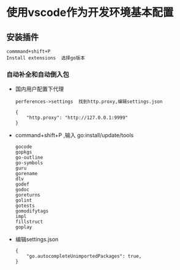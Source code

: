 # 使用vscode作为开发环境基本配置

## 安装插件
```
commmand+shift+P
Install extensions  选择go版本
```

### 自动补全和自动倒入包

* 国内用户配置下代理
    ```
    perferences->settings  找到http.proxy,编辑settings.json

    {
        "http.proxy": "http://127.0.0.1:9999"
    }
    ```
* command+shift+P ,输入 go:install/update/tools
    ```
    gocode
    gopkgs
    go-outline
    go-symbols
    guru
    gorename
    dlv
    godef
    godoc
    goreturns
    golint
    gotests
    gomodifytags
    impl
    fillstruct
    goplay
    ```

* 编辑settings.json
    ```
    {
        "go.autocompleteUnimportedPackages": true,
    }
    ```